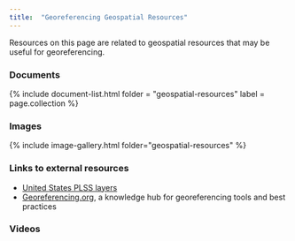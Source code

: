 ```yaml
---
title:  "Georeferencing Geospatial Resources"
---
```


Resources on this page are related to geospatial resources that may be useful for georeferencing.
### Documents

{% include document-list.html folder = "geospatial-resources" label = page.collection %}

### Images

{% include image-gallery.html folder="geospatial-resources" %}

### Links to external resources

- [United States PLSS layers](https://gis.blm.gov/arcgis/rest/services/Cadastral/BLM_Natl_PLSS_CadNSDI/MapServer)
- [Georeferencing.org](http://georeferencing.org/index.html), a knowledge hub for georeferencing tools and best practices

### Videos
